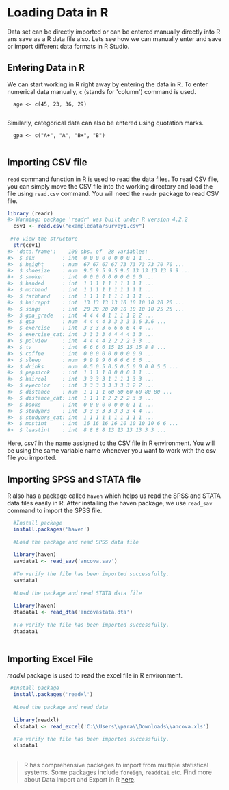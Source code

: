# Loading Data in R

Data set can be directly imported or can be entered manually directly into R ans save as a R data file also. Lets see how we can manually enter and save or import different data formats in R Studio.

## Entering Data in R

We can start working in R right away by entering the data in R. To enter numerical data manually, `c` (stands for 'column') command is used.

```         
  age <- c(45, 23, 36, 29)
  
```

Similarly, categorical data can also be entered using quotation marks.

```         
  gpa <- c("A+", "A", "B+", "B")
  
```

## Importing CSV file

`read` command function in R is used to read the data files. To read CSV file, you can simply move the CSV file into the working directory and load the file using `read.csv` command. You will need the `readr` package to read CSV file.


```r
library (readr)
#> Warning: package 'readr' was built under R version 4.2.2
  csv1 <- read.csv("exampledata/survey1.csv")
  
 #To view the structure
  str(csv1)
#> 'data.frame':	100 obs. of  28 variables:
#>  $ sex         : int  0 0 0 0 0 0 0 0 1 1 ...
#>  $ height      : num  67 67 67 67 73 73 73 73 70 70 ...
#>  $ shoesize    : num  9.5 9.5 9.5 9.5 13 13 13 13 9 9 ...
#>  $ smoker      : int  0 0 0 0 0 0 0 0 0 0 ...
#>  $ handed      : int  1 1 1 1 1 1 1 1 1 1 ...
#>  $ mothand     : int  1 1 1 1 1 1 1 1 1 1 ...
#>  $ fathhand    : int  1 1 1 1 1 1 1 1 1 1 ...
#>  $ hairappt    : int  13 13 13 13 10 10 10 10 20 20 ...
#>  $ songs       : int  20 20 20 20 10 10 10 10 25 25 ...
#>  $ gpa_grade   : int  4 4 4 4 1 1 1 1 2 2 ...
#>  $ gpa         : num  4 4 4 4 3 3 3 3 3.6 3.6 ...
#>  $ exercise    : int  3 3 3 3 6 6 6 6 4 4 ...
#>  $ exercise_cat: int  3 3 3 3 4 4 4 4 3 3 ...
#>  $ polview     : int  4 4 4 4 2 2 2 2 3 3 ...
#>  $ tv          : int  6 6 6 6 15 15 15 15 8 8 ...
#>  $ coffee      : int  0 0 0 0 0 0 0 0 0 0 ...
#>  $ sleep       : num  9 9 9 9 6 6 6 6 6 6 ...
#>  $ drinks      : num  0.5 0.5 0.5 0.5 0 0 0 0 5 5 ...
#>  $ pepsicok    : int  1 1 1 1 0 0 0 0 1 1 ...
#>  $ haircol     : int  3 3 3 3 1 1 1 1 3 3 ...
#>  $ eyecolor    : int  3 3 3 3 3 3 3 3 2 2 ...
#>  $ distance    : num  1 1 1 1 60 60 60 60 80 80 ...
#>  $ distance_cat: int  1 1 1 1 2 2 2 2 3 3 ...
#>  $ books       : int  0 0 0 0 0 0 0 0 1 1 ...
#>  $ studyhrs    : int  3 3 3 3 3 3 3 3 4 4 ...
#>  $ studyhrs_cat: int  1 1 1 1 1 1 1 1 1 1 ...
#>  $ mostint     : int  16 16 16 16 10 10 10 10 6 6 ...
#>  $ leastint    : int  8 8 8 8 13 13 13 13 3 3 ...
```

Here, *csv1* in the name assigned to the CSV file in R environment. You will be using the same variable name whenever you want to work with the csv file you imported.

## Importing SPSS and STATA file

R also has a package called `haven` which helps us read the SPSS and STATA data files easily in R. After installing the haven package, we use `read_sav` command to import the SPSS file.


```r
  #Install package
  install.packages('haven')
  
  #Load the package and read SPSS data file
  
  library(haven)
  savdata1 <- read_sav('ancova.sav')
  
  #To verify the file has been imported successfully.
  savdata1
  
  #Load the package and read STATA data file
  
  library(haven)
  dtadata1 <- read_dta('ancovastata.dta')
  
  #To verify the file has been imported successfully.
  dtadata1
  
```

## Importing Excel File

*readxl* package is used to read the excel file in R environment.


```r
 #Install package
  install.packages('readxl')
  
  #Load the package and read data
  
  library(readxl)
  xlsdata1 <- read_excel('C:\\Users\\para\\Downloads\\ancova.xls')
  
  #To verify the file has been imported successfully.
  xlsdata1
  
```

> R has comprehensive packages to import from multiple statistical systems. Some packages include `foreign`, `readdta1` etc. Find more about Data Import and Export in R [here](https://cran.r-project.org/doc/manuals/r-release/R-data.html).
